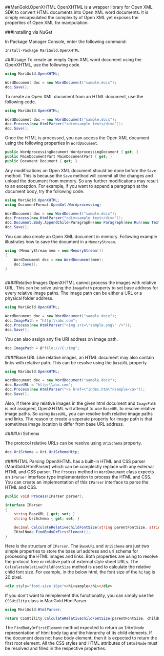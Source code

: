 ##MariGold.OpenXHTML
OpenXHTML is a wrapper library for Open XML SDK to convert HTML documents into Open XML word documents. It is simply encapsulated the complexity of Open XML yet exposes the properties of Open XML for manipulation.

###Installing via NuGet

In Package Manager Console, enter the following command:
```
Install-Package MariGold.OpenXHTML
```
###Usage
To create an empty Open XML word document using the OpenXHTML, use the following code.

```csharp
using MariGold.OpenXHTML;

WordDocument doc = new WordDocument("sample.docx");
doc.Save();
```
To create an Open XML document from an HTML document, use the following code.

```csharp
using MariGold.OpenXHTML;

WordDocument doc = new WordDocument("sample.docx");
doc.Process(new HtmlParser("<div>sample text</div>"));
doc.Save();
```
Once the HTML is processed, you can access the Open XML document using the following properties in `WordDocument`.
 

```csharp
public WordprocessingDocument WordprocessingDocument { get; }
public MainDocumentPart MainDocumentPart { get; }
public Document Document { get; }
```
Any modifications on Open XML document should be done before the `Save` method. This is because the `Save` method will commit all the changes and unload the document from memory. So any further modifications may result to an exception. For example, if you want to append a paragraph at the document body, try the following code.
```csharp
using MariGold.OpenXHTML;
using DocumentFormat.OpenXml.Wordprocessing;

WordDocument doc = new WordDocument("sample.docx");
doc.Process(new HtmlParser("<div>sample text</div>"));
doc.Document.Body.AppendChild<Paragraph>(new Paragraph(new Run(new Text("added text"))));
doc.Save();
```
You can also create an Open XML document in memory. Following example illustrates how to save the document in a `MemoryStream`.

```csharp
using (MemoryStream mem = new MemoryStream())
{
	WordDocument doc = new WordDocument(mem);
	doc.Save();
}
			
```

####Relative Images
OpenXHTML cannot process the images with relative URL. This can be solve using the `ImagePath` property to set base address for every relative image paths. The image path can be either a URL or a physical folder address.

```csharp
using MariGold.OpenXHTML;

WordDocument doc = new WordDocument("sample.docx");
doc.ImagePath = "http:\\abc.com";
doc.Process(new HtmlParser("<img src=\"sample.png\" />"));
doc.Save();
```

You can also assign any file URI address on image path.
```csharp
doc.ImagePath = @"file:///C:/Img";
```

####Base URL
Like relative images, an HTML document may also contain links with relative path. This can be resolve using the `BaseURL` property.

```csharp
using MariGold.OpenXHTML;

WordDocument doc = new WordDocument("sample.docx");
doc.BaseURL = "http:\\abc.com";
doc.Process(new HtmlParser("<a href=\"index.htm\">sample</a>"));
doc.Save();
```
Also, if there any relative images in the given html document and `ImagePath` is not assigned, OpenXHTML will attempt to use `BaseURL` to resolve relative image paths. So using `BaseURL`, you can resolve both relative image paths and links. The reason to create a seperate property for image path is that sometimes image location is differ from base URL address.

####Uri Schema

The protocol relative URLs can be resolve using `UriSchema` property. 

```csharp
doc.UriSchema = Uri.UriSchemeHttp;
```

####HTML Parsing
OpenXHTML has a built-in HTML and CSS parser (MariGold.HtmlParser) which can be complectly replace with any external HTML and CSS parser. The `Process` method in `WordDocument` class expects an `IParser` interface type implementation to process the HTML and CSS. You can create an implementation of this `IParser` interface to parse the HTML and CSS.
```csharp
public void Process(IParser parser);
```

```csharp
interface IParser
{
	string BaseURL { get; set; }
	string UriSchema { get; set; }

	decimal CalculateRelativeChildFontSize(string parentFontSize, string childFontSize);
	IHtmlNode FindBodyOrFirstElement();
}
```
Here is the structure of `IParser`. The `BaseURL` and `UriSchema` are just two simple properties to store the base url address and uri schema for processing the HTML images and links. Both properties are using to resolve the protocol free or relative path of external style sheet URLs. The `CalculateRelativeChildFontSize` method is used to calculate the relative child font size. For example, in the below html, the font size of the `h1` tag is 20 pixel. 

```html
<div style="font-size:16px"><h1>sample</h1></div>
```

If you don't want to reimplement this functionality, you can simply use the `CSSUtility` class in MariGold.HtmlParser

```csharp
using MariGold.HtmlParser;

return CSSUtility.CalculateRelativeChildFontSize(parentFontSize, childFontSize);
```

The `FindBodyOrFirstElement` method expected to return an `IHtmlNode` representation of html body tag and the hierarchy of its child elements. If the document does not have body element, then it is expected to return the first root element. All the CSS styles and HTML attributes of `IHtmlNode` must be resolved and filled in the respective properties.
